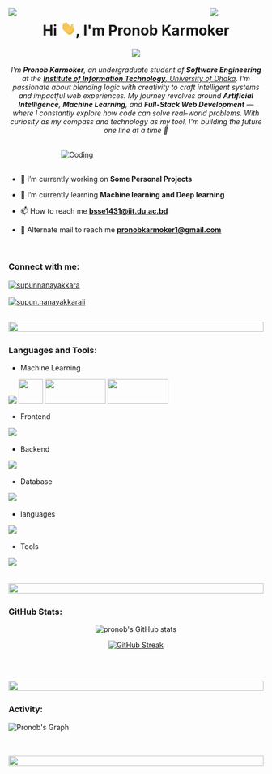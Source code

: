 <img align="left" src="https://user-images.githubusercontent.com/65187002/144930161-2f783401-8d27-4fdf-a2f7-cc0ba32f1f1f.gif" width="21%" style="display:inline;"><img align="right" src="https://user-images.githubusercontent.com/65187002/144930161-2f783401-8d27-4fdf-a2f7-cc0ba32f1f1f.gif" width="21%" style="display:inline;">

<h1 align="center">Hi <img src="https://raw.githubusercontent.com/ABSphreak/ABSphreak/master/gifs/Hi.gif" width="30px">, I'm Pronob Karmoker</h1>
<p align="center">
  <a href="https://github.com/Ratheshan03/readme-typing-svg">
  <img src="https://readme-typing-svg.herokuapp.com?lines=Software+Engineering+Student;AI+%7C+ML+Explorer;Passionate+Web+Developer;Turning+Ideas+Into+Intelligent+Solutions&center=true&width=500&height=50">
</a>

</p>

<p align="center">
  <em>
    I'm <b>Pronob Karmoker</b>, an undergraduate student of <b>Software Engineering</b> at the <a href="http://www.iit.du.ac.bd"><b>Institute of Information Technology</b>, University of Dhaka</a>. I'm passionate about blending logic with creativity to craft intelligent systems and impactful web experiences. My journey revolves around <b>Artificial Intelligence</b>, <b>Machine Learning</b>, and <b>Full-Stack Web Development</b> — where I constantly explore how code can solve real-world problems. With curiosity as my compass and technology as my tool, I'm building the future one line at a time 🚀
  </em>
</p>


<br>


<img align="right" alt="Coding" width="400" src="https://user-images.githubusercontent.com/74038190/229223263-cf2e4b07-2615-4f87-9c38-e37600f8381a.gif">
<br><br>

- 🔭 I’m currently working on **Some Personal Projects**

- 🌱 I’m currently learning **Machine learning and Deep learning**

- 📫 How to reach me **bsse1431@iit.du.ac.bd**

- 💬 Alternate mail to reach me **pronobkarmoker1@gmail.com**



<br>
<h3 align="left">Connect with me:</h3>
<p align="left">
<a href="https://www.linkedin.com/in/pronob-bsse1431/" target="blank"><img align="center" src="https://raw.githubusercontent.com/rahuldkjain/github-profile-readme-generator/master/src/images/icons/Social/linked-in-alt.svg" alt="supunnanayakkara" height="30" width="40" /></a>

<a href="https://www.facebook.com/suvo.suvokarmoker/" target="blank"><img align="center" src="https://raw.githubusercontent.com/rahuldkjain/github-profile-readme-generator/master/src/images/icons/Social/facebook.svg" alt="supun.nanayakkaraii" height="30" width="40" /></a>

</p>
<br>

<img src="https://i.imgur.com/dBaSKWF.gif" height="20" width="100%">

<h3 align="left">Languages and Tools:</h3>

- Machine Learning
<p align="left">
    <img src="https://skillicons.dev/icons?i=anaconda,python,sklearn" />
    <img src="https://numpy.org/images/logo.svg" height="48px" width="48px"/>
    <img src="http://matplotlib.org/_static/logo2.svg" height="48px" width="120px"/>
    <img src="https://github.com/pandas-dev/pandas/blob/761bceb77d44aa63b71dda43ca46e8fd4b9d7422/web/pandas/static/img/pandas.svg" height="48px" width="120px"/>
<!--   </a> -->
</p>

- Frontend
<p align="left">
  <a href="https://skillicons.dev">
    <img src="https://skillicons.dev/icons?i=nextjs,react,redux,tailwind,materialui,bootstrap,sass,styledcomponents" />
  </a>
</p>

- Backend
<p align="left">
  <a href="https://skillicons.dev">
    <img src="https://skillicons.dev/icons?i=nodejs,express,npm" />
  </a>
</p>

- Database
<p align="left">
  <a href="https://skillicons.dev">
    <img src="https://skillicons.dev/icons?i=mysql,postgres,mongodb" />
  </a>
</p>

- languages
<p align="left">
  <a href="https://skillicons.dev">
    <img src="https://skillicons.dev/icons?i=py,c,cpp,java,js,ts" />
  </a>
</p>

- Tools
<p align="left">
  <a href="https://skillicons.dev">
    <img src="https://skillicons.dev/icons?i=vscode,idea,git,github,figma,netlify,postman,prisma,graphql,notion,discord" />
  </a>
</p>

<br/>

<img src="https://i.imgur.com/dBaSKWF.gif" height="20" width="100%">



<h3 align="left">GitHub Stats:</h3>
<div align="center">
 
![pronob's GitHub stats](https://github-readme-stats.vercel.app/api?username=pronobkarmoker\&theme=midnight-purple\&show_icons=true\&show=reviews,prs_merged,prs_merged_percentage\&hide=contribs,issues)

[![GitHub Streak](https://streak-stats.demolab.com/?user=pronobkarmoker&theme=midnight-purple)](https://git.io/streak-stats)

</div>

<br><br>

<img src="https://i.imgur.com/dBaSKWF.gif" height="20" width="100%">


<h3 align="left">Activity:</h3>

![Pronob's Graph](https://github-readme-activity-graph.vercel.app/graph?username=pronobkarmoker&custom_title=Pronob's%20GitHub%20Activity%20Graph&bg_color=0D1117&color=7F3FBF&line=7F3FBF&point=7F3FBF&area_color=FFFFFF&title_color=FFFFFF&area=true)

<br>
<br>

<img src="https://i.imgur.com/dBaSKWF.gif" height="20" width="100%">

